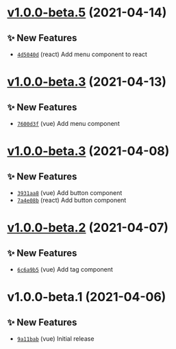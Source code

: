 # [v1.0.0-beta.5](https://github.com/TomokiMiyauci/xross/compare/xross-vue@1.0.0-beta.4...xross-vue@1.0.0-beta.5) (2021-04-14)

## ✨ New Features
- [`4d5040d`](https://github.com/TomokiMiyauci/xross/commit/4d5040d)  (react) Add menu component to react

# [v1.0.0-beta.3](https://github.com/TomokiMiyauci/xross/compare/xross-react@1.0.0-beta.2...xross-react@1.0.0-beta.3) (2021-04-13)

## ✨ New Features
- [`7600d3f`](https://github.com/TomokiMiyauci/xross/commit/7600d3f)  (vue) Add menu component

# [v1.0.0-beta.3](https://github.com/TomokiMiyauci/xross/compare/xross-vue@1.0.0-beta.2...xross-vue@1.0.0-beta.3) (2021-04-08)

## ✨ New Features
- [`3931aa8`](https://github.com/TomokiMiyauci/xross/commit/3931aa8)  (vue) Add button component 
- [`7a4e08b`](https://github.com/TomokiMiyauci/xross/commit/7a4e08b)  (react) Add button component

# [v1.0.0-beta.2](https://github.com/TomokiMiyauci/xross/compare/xross-vue@1.0.0-beta.1...xross-vue@1.0.0-beta.2) (2021-04-07)

## ✨ New Features
- [`6c6a9b5`](https://github.com/TomokiMiyauci/xross/commit/6c6a9b5)  (vue) Add tag component

# v1.0.0-beta.1 (2021-04-06)

## ✨ New Features
- [`9a11bab`](https://github.com/TomokiMiyauci/xross/commit/9a11bab)  (vue) Initial release
